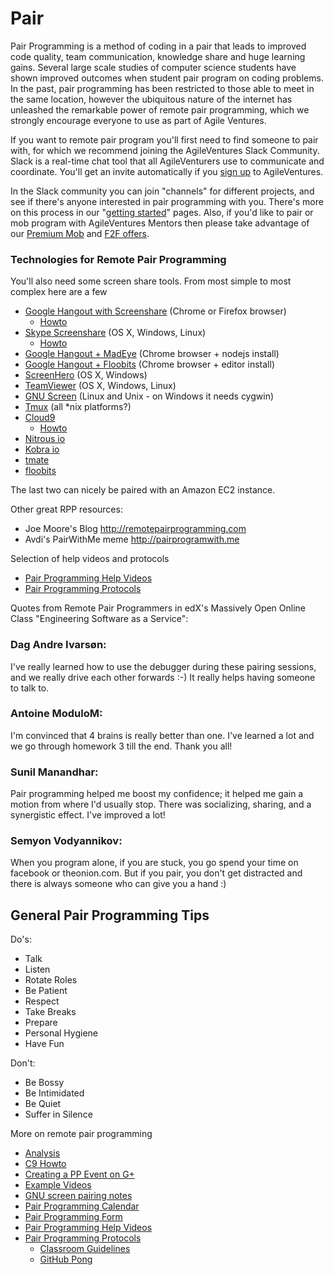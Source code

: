 # Pair

Pair Programming is a method of coding in a pair that leads to improved code quality, team communication, knowledge share and huge learning gains.  Several large scale studies of computer science students have shown improved outcomes when student pair program on coding problems.  In the past, pair programming has been restricted to those able to meet in the same location, however the ubiquitous nature of the internet has unleashed the remarkable power of remote pair programming, which we strongly encourage everyone to use as part of Agile Ventures.

If you want to remote pair program you'll first need to find someone to pair with, for which we recommend joining the AgileVentures Slack Community. Slack is a real-time chat tool that all AgileVenturers use to communicate and coordinate.  You'll get an invite automatically if you [sign up](https://www.agileventures.org/users/sign_up) to AgileVentures.

In the Slack community you can join "channels" for different projects, and see if there's anyone interested in pair programming with you.  There's more on this process in our "[getting started](https://www.agileventures.org/getting-started)" pages.  Also, if you'd like to pair or mob program with AgileVentures Mentors then please take advantage of our [Premium Mob](https://www.agileventures.org/premium-mob-offer) and [F2F offers](https://www.agileventures.org/premium-f2f-offer).

### Technologies for Remote Pair Programming

You'll also need some screen share tools.  From most simple to most complex here are a few
- [Google Hangout with Screenshare](http://www.google.com/hangouts/) (Chrome or Firefox browser)
    - [Howto](https://support.google.com/plus/answer/1660627?hl=en-GB)
- [Skype Screenshare](http://www.skype.com/) (OS X, Windows, Linux)
    - [Howto](https://support.skype.com/en/category/SCREEN_SHARING/)
- [Google Hangout + MadEye](http://madeye.io/) (Chrome browser + nodejs install)
- [Google Hangout + Floobits](https://floobits.com/) (Chrome browser + editor install)
- [ScreenHero](http://screenhero.com/) (OS X, Windows)
- [TeamViewer](http://www.teamviewer.com/) (OS X, Windows, Linux)
- [GNU Screen](http://www.agileventures.org/remote-pair-programming/gnu-screen-pairing-notes) (Linux and Unix - on Windows it needs cygwin)
- [Tmux](http://pivotallabs.com/how-we-use-tmux-for-remote-pair-programming/) (all *nix platforms?)
- [Cloud9](https://c9.io/)
    - [Howto](http://www.agileventures.org/remote-pair-programming/c9-howto)
- [Nitrous io](https://www.nitrous.io/)
- [Kobra io](https://kobra.io/)
- [tmate](http://tmate.io/)
- [floobits](https://floobits.com/)

The last two can nicely be paired with an Amazon EC2 instance.  

Other great RPP resources:

- Joe Moore's Blog http://remotepairprogramming.com
- Avdi's PairWithMe meme http://pairprogramwith.me

Selection of help videos and protocols

- [Pair Programming Help Videos](http://agileventures.org/remote-pair-programming/pair-programming-help-videos)
- [Pair Programming Protocols](http://agileventures.org/remote-pair-programming/pair-programming-protocols)

Quotes from Remote Pair Programmers in edX's Massively Open Online Class "Engineering Software as a Service":

### Dag Andre Ivarsøn:

I've really learned how to use the debugger during these pairing sessions, and we really drive each other forwards :-) It really helps having someone to talk to.

### Antoine ModuloM:

I'm convinced that 4 brains is really better than one. I've learned a lot and we go through homework 3 till the end. Thank you all!

### Sunil Manandhar: 

Pair programming helped me boost my confidence; it helped me gain a motion from where I'd usually stop. There was socializing, sharing, and a synergistic effect. I've improved a lot!

### Semyon Vodyannikov:

When you program alone, if you are stuck, you go spend your time on facebook or theonion.com. But if you pair, you don't get distracted and there is always someone who can give you a hand :)

## General Pair Programming Tips

Do's:

- Talk
- Listen
- Rotate Roles
- Be Patient
- Respect
- Take Breaks
- Prepare
- Personal Hygiene
- Have Fun

Don't:

- Be Bossy
- Be Intimidated
- Be Quiet
- Suffer in Silence

More on remote pair programming
- [Analysis](http://agileventures.org/remote-pair-programming/analysis)
- [C9 Howto](http://agileventures.org/remote-pair-programming/c9-howto)
- [Creating a PP Event on G+](http://agileventures.org/remote-pair-programming/creating-a-pp-event-on-g)
- [Example Videos](http://agileventures.org/remote-pair-programming/example-videos)
- [GNU screen pairing notes](http://agileventures.org/remote-pair-programming/gnu-screen-pairing-notes)
- [Pair Programming Calendar](http://agileventures.org/remote-pair-programming/pair-programming-calendar)
- [Pair Programming Form](http://agileventures.org/remote-pair-programming/pair-programming-form)
- [Pair Programming Help Videos](http://agileventures.org/pair-programming-help-videos)
- [Pair Programming Protocols](http://agileventures.org/remote-pair-programming/pair-programming-protocols)
    - [Classroom Guidelines](http://agileventures.org/remote-pair-programming/pair-programming-protocols/classroom-guidelines)
    - [GitHub Pong](http://agileventures.org/remote-pair-programming/pair-programming-protocols/github-pong)

